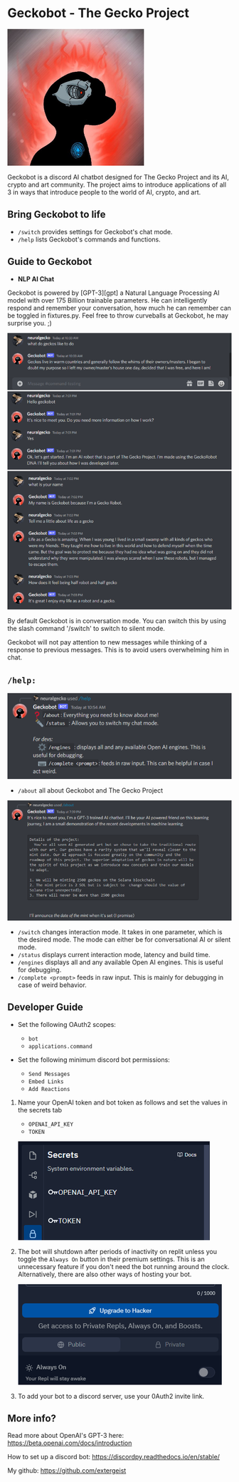 # Geckobot - The Gecko Project

![Geckobot Logo](images/neuralgecko.png)

Geckobot is a discord AI chatbot designed for The Gecko Project and its AI, crypto and art community. The project aims to introduce applications of all 3 in ways that introduce people to the world of AI, crypto, and art.


## Bring Geckobot to life

* `/switch` provides settings for Geckobot's chat mode.
* `/help` lists Geckobot's commands and functions.

## Guide to Geckobot
* **NLP AI Chat**

Geckobot is powered by [GPT-3][gpt] a Natural Language Processing AI model with over 175 Billion trainable parameters. He can intelligently respond and remember your conversation, how much he can remember can be toggled in fixtures.py. Feel free to throw curveballs at Geckobot, he may surprise you. ;) 

![Example 1](images/chat.png)
![Example 2](images/chat2.png)
![Example 3](images/chat3.png)

By default Geckobot is in conversation mode. You can switch this by using the slash command '/switch' to switch to silent mode.

Geckobot will not pay attention to new messages while thinking of a response to previous messages. This is to avoid users overwhelming him in chat.

## `/help:`
![Screenshot of the help menu](images/help.png)

* `/about` all about Geckobot and The Gecko Project

![Screenshot of the about command](images/about.png)
  
* `/switch` changes interaction mode. It takes in one parameter, which is the desired mode. The mode can either be for conversational AI or silent mode. 
* `/status` displays current interaction mode, latency and build time.
* `/engines` displays all and any available Open AI engines. This is useful for debugging. 
* `/complete <prompt>` feeds in raw input. This is mainly for debugging in case of weird behavior.

## Developer Guide

   * Set the following OAuth2 scopes:
     * `bot`
     * `applications.command`

   * Set the following minimum discord bot permissions:
     * `Send Messages`
     * `Embed Links`
     * `Add Reactions`

1. Name your OpenAI token and bot token as follows and set the values in the secrets tab

   * `OPENAI_API_KEY`
   * `TOKEN`

   ![This is where you load your variables](images/variables.png)

1. The bot will shutdown after periods of inactivity on replit unless you toggle the `Always On` button in their premium settings. This is an unnecessary feature if you don't need the bot running around the clock. Alternatively, there are also other ways of hosting your bot.

   ![Where to find this button](images/premiumsetting.png)

1. To add your bot to a discord server, use your 0Auth2 invite link.

## More info?
Read more about OpenAI's GPT-3 here: 
https://beta.openai.com/docs/introduction

How to set up a discord bot: https://discordpy.readthedocs.io/en/stable/

My github:
https://github.com/extergeist
